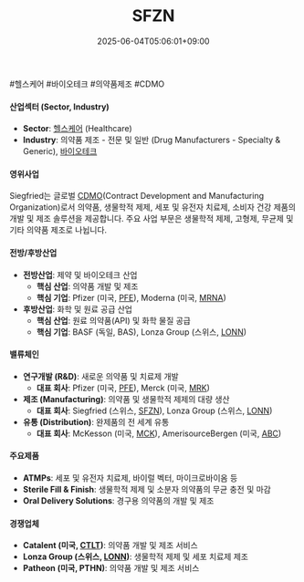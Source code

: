 ﻿---
title: "SFZN"
date: 2025-06-04T05:06:01+09:00
lastmod: 2025-06-04T05:06:01+09:00
type: docs
sidebar:
  open: true
weight: 785
---
<div style="display:none">
  <meta property="article:published_time" content="2025-06-03T20:06:01Z" />
  <meta property="article:modified_time" content="2025-06-03T20:06:01Z" />
</div>
#헬스케어 #바이오테크 #의약품제조 #CDMO 

#### 산업섹터 (Sector, Industry)

- **Sector**: [헬스케어](/industry-study/2산업헬스케어/) (Healthcare)
- **Industry**: 의약품 제조 - 전문 및 일반 (Drug Manufacturers - Specialty & Generic), [바이오테크](/industry-study/바이오테크/)

#### 영위사업

Siegfried는 글로벌 [CDMO](/industry-study/cdmo/)(Contract Development and Manufacturing Organization)로서 의약품, 생물학적 제제, 세포 및 유전자 치료제, 소비자 건강 제품의 개발 및 제조 솔루션을 제공합니다. 주요 사업 부문은 생물학적 제제, 고형제, 무균제 및 기타 의약품 제조로 나뉩니다.

#### 전방/후방산업

- **전방산업**: 제약 및 바이오테크 산업
    - **핵심 산업**: 의약품 개발 및 제조
    - **핵심 기업**: Pfizer (미국, [PFE](/company-analysis/pfe/)), Moderna (미국, [MRNA](/company-analysis/mrna/))
- **후방산업**: 화학 및 원료 공급 산업
    - **핵심 산업**: 원료 의약품(API) 및 화학 물질 공급
    - **핵심 기업**: BASF (독일, BAS), Lonza Group (스위스, [LONN](/company-analysis/lonn/))

#### 밸류체인

- **연구개발 (R&D)**: 새로운 의약품 및 치료제 개발
    - **대표 회사**: Pfizer (미국, [PFE](/company-analysis/pfe/)), Merck (미국, [MRK](/company-analysis/mrk/))
- **제조 (Manufacturing)**: 의약품 및 생물학적 제제의 대량 생산
    - **대표 회사**: Siegfried (스위스, [SFZN](/company-analysis/sfzn/)), Lonza Group (스위스, [LONN](/company-analysis/lonn/))
- **유통 (Distribution)**: 완제품의 전 세계 유통
    - **대표 회사**: McKesson (미국, [MCK](/company-analysis/mck/)), AmerisourceBergen (미국, [ABC](/company-analysis/abc/))

#### 주요제품

- **ATMPs**: 세포 및 유전자 치료제, 바이럴 벡터, 마이크로바이옴 등
- **Sterile Fill & Finish**: 생물학적 제제 및 소분자 의약품의 무균 충전 및 마감
- **Oral Delivery Solutions**: 경구용 의약품의 개발 및 제조

#### 경쟁업체

- **Catalent (미국, [CTLT](/company-analysis/ctlt/))**: 의약품 개발 및 제조 서비스
- **Lonza Group (스위스, [LONN](/company-analysis/lonn/))**: 생물학적 제제 및 세포 치료제 제조
- **Patheon (미국, PTHN)**: 의약품 개발 및 제조 서비스
